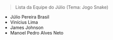 > Lista da Equipe do Júlio
(Tema: Jogo Snake)
- Júlio Pereira Brasil
- Vinícius Lima
- James Johnson
- Manoel Pedro Alves Neto
